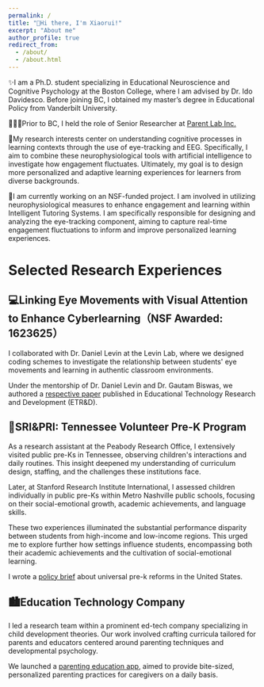 ```yaml
---
permalink: /
title: "👋Hi there, I'm Xiaorui!"
excerpt: "About me"
author_profile: true
redirect_from: 
  - /about/
  - /about.html
---
```


✨I am a Ph.D. student specializing in Educational Neuroscience and Cognitive Psychology at the Boston College, where I am advised by Dr. Ido Davidesco. Before joining BC, I obtained my master’s degree in Educational Policy from Vanderbilt University.

👩🏻‍💻Prior to BC, I held the role of Senior Researcher at [Parent Lab Inc.](https://www.parentlab.com/)

📖My research interests center on understanding cognitive processes in learning contexts through the use of eye-tracking and EEG. Specifically, I aim to combine these neurophysiological tools with artificial intelligence to investigate how engagement fluctuates. Ultimately, my goal is to design more personalized and adaptive learning experiences for learners from diverse backgrounds.

📒I am currently working on an NSF-funded project. I am involved in utilizing neurophysiological measures to enhance engagement and learning within Intelligent Tutoring Systems. I am specifically responsible for designing and analyzing the eye-tracking component, aiming to capture real-time engagement fluctuations to inform and improve personalized learning experiences.

# Selected Research Experiences

## 💻Linking Eye Movements with Visual Attention to Enhance Cyberlearning（NSF Awarded: 1623625）

I collaborated with Dr. Daniel Levin at the Levin Lab, where we designed coding schemes to investigate the relationship between students' eye movements and learning in authentic classroom environments.

Under the mentorship of Dr. Daniel Levin and Dr. Gautam Biswas, we authored a [respective paper](https://link.springer.com/article/10.1007/s11423-022-10154-4) published in Educational Technology Research and Development (ETR&D).

## 🧒SRI&PRI: Tennessee Volunteer Pre-K Program 

As a research assistant at the Peabody Research Office, I extensively visited public pre-Ks in Tennessee, observing children's interactions and daily routines. This insight deepened my understanding of curriculum design, staffing, and the challenges these institutions face.

Later, at Stanford Research Institute International, I assessed children individually in public pre-Ks within Metro Nashville public schools, focusing on their social-emotional growth, academic achievements, and language skills.

These two experiences illuminated the substantial performance disparity between students from high-income and low-income regions. This urged me to explore further how settings influence students, encompassing both their academic achievements and the cultivation of social-emotional learning.

I wrote a [policy brief](https://docs.google.com/document/d/1kQ7RPy9uthdIGAMH6nhLQLUh4KZXnlrIH0HPyjza99c/edit?usp=sharing) about universal pre-k reforms in the United States.

## 🏙️Education Technology Company 

I led a research team within a prominent ed-tech company specializing in child development theories. Our work involved crafting curricula tailored for parents and educators centered around parenting techniques and developmental psychology.

We launched a [parenting education app](https://apps.apple.com/us/app/parent-lab-daily-parenting-app/id1204077580), aimed to provide bite-sized, personalized parenting practices for caregivers on a daily basis.







